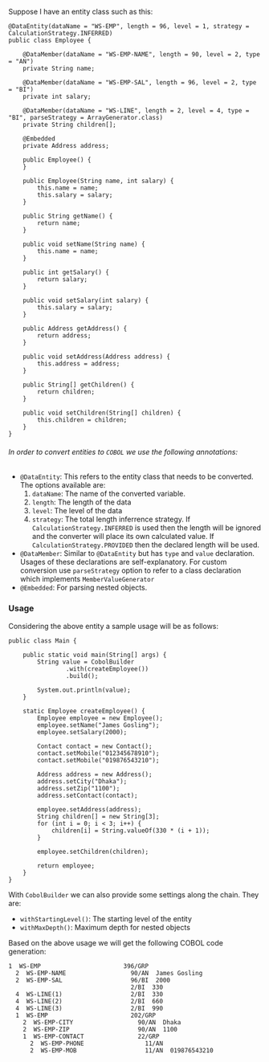 Suppose I have an entity class such as this:
```
@DataEntity(dataName = "WS-EMP", length = 96, level = 1, strategy = CalculationStrategy.INFERRED)
public class Employee {

    @DataMember(dataName = "WS-EMP-NAME", length = 90, level = 2, type = "AN")
    private String name;

    @DataMember(dataName = "WS-EMP-SAL", length = 96, level = 2, type = "BI")
    private int salary;

    @DataMember(dataName = "WS-LINE", length = 2, level = 4, type = "BI", parseStrategy = ArrayGenerator.class)
    private String children[];

    @Embedded
    private Address address;

    public Employee() {
    }

    public Employee(String name, int salary) {
        this.name = name;
        this.salary = salary;
    }

    public String getName() {
        return name;
    }

    public void setName(String name) {
        this.name = name;
    }

    public int getSalary() {
        return salary;
    }

    public void setSalary(int salary) {
        this.salary = salary;
    }

    public Address getAddress() {
        return address;
    }

    public void setAddress(Address address) {
        this.address = address;
    }

    public String[] getChildren() {
        return children;
    }

    public void setChildren(String[] children) {
        this.children = children;
    }
}
```
###### In order to convert entities to `COBOL` we use the following annotations:
- `@DataEntity`: This refers to the entity class that needs to be converted. The options available are:
   1. `dataName`: The name of the converted variable.
   2. `length`: The length of the data
   3. `level`: The level of the data
   4. `strategy`: The total length inferrence strategy. If `CalculationStrategy.INFERRED` is used then the length will be ignored and the converter will place its own calculated value. If `CalculationStrategy.PROVIDED` then the declared length will be used. 
- `@DataMember`: Similar to `@DataEntity` but has `type` and `value` declaration. Usages of these declarations are self-explanatory. For custom conversion use `parseStrategy` option to refer to a class declaration which implements `MemberValueGenerator`
- `@Embedded`: For parsing nested objects.

### Usage
Considering the above entity a sample usage will be as follows:

```
public class Main {

    public static void main(String[] args) {
        String value = CobolBuilder
                .with(createEmployee())
                .build();

        System.out.println(value);
    }

    static Employee createEmployee() {
        Employee employee = new Employee();
        employee.setName("James Gosling");
        employee.setSalary(2000);

        Contact contact = new Contact();
        contact.setMobile("012345678910");
        contact.setMobile("019876543210");

        Address address = new Address();
        address.setCity("Dhaka");
        address.setZip("1100");
        address.setContact(contact);

        employee.setAddress(address);
        String children[] = new String[3];
        for (int i = 0; i < 3; i++) {
            children[i] = String.valueOf(330 * (i + 1));
        }

        employee.setChildren(children);

        return employee;
    }
}

```

With `CobolBuilder` we can also provide some settings along the chain. They are:
- `withStartingLevel()`: The starting level of the entity
- `withMaxDepth()`: Maximum depth for nested objects

Based on the above usage we will get the following COBOL code generation:

```
1  WS-EMP                       396/GRP
  2  WS-EMP-NAME                  90/AN  James Gosling
  2  WS-EMP-SAL                   96/BI  2000
                                  2/BI  330
  4  WS-LINE(1)                   2/BI  330
  4  WS-LINE(2)                   2/BI  660
  4  WS-LINE(3)                   2/BI  990
  1  WS-EMP                       202/GRP
    2  WS-EMP-CITY                  90/AN  Dhaka
    2  WS-EMP-ZIP                   90/AN  1100
    1  WS-EMP-CONTACT               22/GRP
      2  WS-EMP-PHONE                 11/AN
      2  WS-EMP-MOB                   11/AN  019876543210
```

